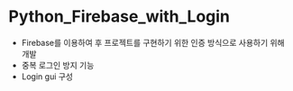 # Python_Firebase_with_Login

- Firebase를 이용하여 후 프로젝트를 구현하기 위한 인증 방식으로 사용하기 위해 개발 
- 중복 로그인 방지 기능
- Login gui 구성
